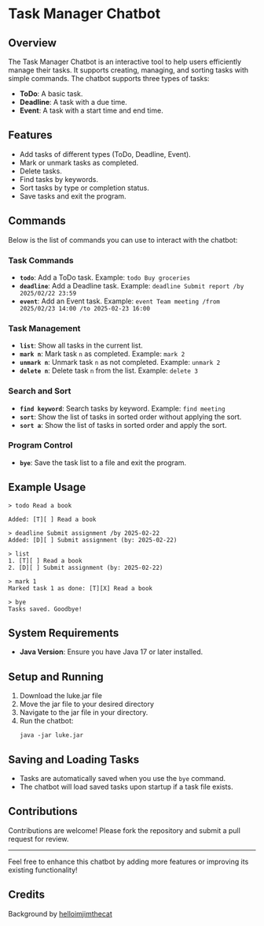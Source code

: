 # Task Manager Chatbot

## Overview
The Task Manager Chatbot is an interactive tool to help users efficiently manage their tasks. It supports creating, managing, and sorting tasks with simple commands. The chatbot supports three types of tasks:

- **ToDo**: A basic task.
- **Deadline**: A task with a due time.
- **Event**: A task with a start time and end time.

## Features
- Add tasks of different types (ToDo, Deadline, Event).
- Mark or unmark tasks as completed.
- Delete tasks.
- Find tasks by keywords.
- Sort tasks by type or completion status.
- Save tasks and exit the program.

## Commands
Below is the list of commands you can use to interact with the chatbot:

### Task Commands
- **`todo`**: Add a ToDo task. Example: `todo Buy groceries`
- **`deadline`**: Add a Deadline task. Example: `deadline Submit report /by 2025/02/22 23:59`
- **`event`**: Add an Event task. Example: `event Team meeting /from 2025/02/23 14:00 /to 2025-02-23 16:00`

### Task Management
- **`list`**: Show all tasks in the current list.
- **`mark n`**: Mark task `n` as completed. Example: `mark 2`
- **`unmark n`**: Unmark task `n` as not completed. Example: `unmark 2`
- **`delete n`**: Delete task `n` from the list. Example: `delete 3`

### Search and Sort
- **`find keyword`**: Search tasks by keyword. Example: `find meeting`
- **`sort`**: Show the list of tasks in sorted order without applying the sort.
- **`sort a`**: Show the list of tasks in sorted order and apply the sort.

### Program Control
- **`bye`**: Save the task list to a file and exit the program.

## Example Usage
```
> todo Read a book

Added: [T][ ] Read a book

> deadline Submit assignment /by 2025-02-22
Added: [D][ ] Submit assignment (by: 2025-02-22)

> list
1. [T][ ] Read a book
2. [D][ ] Submit assignment (by: 2025-02-22)

> mark 1
Marked task 1 as done: [T][X] Read a book

> bye
Tasks saved. Goodbye!
```

## System Requirements
- **Java Version**: Ensure you have Java 17 or later installed.

## Setup and Running
1. Download the luke.jar file
2. Move the jar file to your desired directory
3. Navigate to the jar file in your directory.
4. Run the chatbot:
   ```
   java -jar luke.jar
   ```
   

## Saving and Loading Tasks
- Tasks are automatically saved when you use the `bye` command.
- The chatbot will load saved tasks upon startup if a task file exists.

## Contributions
Contributions are welcome! Please fork the repository and submit a pull request for review.

---
Feel free to enhance this chatbot by adding more features or improving its existing functionality!

## Credits
Background by [helloimjimthecat](https://www.vecteezy.com/vector-art/14022441-water-pokemon-pattern)